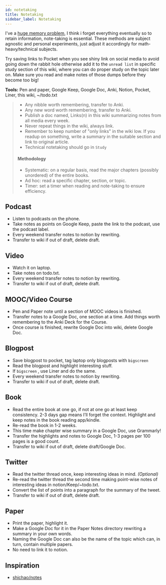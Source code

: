 ```yaml
---
id: notetaking
title: Notetaking
sidebar_label: Notetaking
---
```


I've a [huge memory problem](https://www.youtube.com/watch?v=j_DshRUOm-o), I think i forget everything eventually so to retain information, note-taking is essential. These methods are subject agnostic and personal experiments, just adjust it accordingly for math-heavy/technical subjects.

Try saving links to Pocket when you see shiny link on social media to avoid going down the rabbit hole otherwise add it to the `unread list` in specific study section of this wiki, where you can do proper study on the topic later on. Make sure you read and make notes of those dumps before they become too big!

**Tools:** Pen and paper, Google Keep, Google Doc, Anki, Notion, Pocket, Liner, this wiki, ~/todo.txt

> - Any nibble worth remembering, transfer to Anki.
> - Any new word worth remembering, transfer to Anki.
> - Publish a doc named, Links(n) in this wiki summarizing notes from all media every week.
> - Never repeat things in the wiki, always link.
> - Remember to keep number of "only links" in the wiki low. If you readup on something, write a summary in the suitable section and link to original article.
> - Technical notetaking should go in `Study`
>
> #### Methodology
>
> - Systematic: on a regular basis, read the major chapters (possibly unordered) of the entire books.
> - Ad hoc: read a specific chapter, section, or topic.
> - Timer: set a timer when reading and note-taking to ensure efficiency.

## Podcast

- Listen to podcasts on the phone.
- Take notes as points on Google Keep, paste the link to the podcast, use the podcast label.
- Every weekend transfer notes to notion by rewriting.
- Transfer to wiki if out of draft, delete draft.

## Video

- Watch it on laptop.
- Take notes on todo.txt.
- Every weekend transfer notes to notion by rewriting.
- Transfer to wiki if out of draft, delete draft.

## MOOC/Video Course

- Pen and Paper note until a section of MOOC videos is finished.
- Transfer notes to a Google Doc, one section at a time. Add things worth remembering to the Anki Deck for the Course.
- Once course is finished, rewrite Google Doc into wiki, delete Google Doc.

## Blogpost

- Save blogpost to pocket, tag laptop only blogposts with `bigscreen`
- Read the blogpost and highlight interesting stuff.
- If `bigscreen` , use Liner and do the same.
- Every weekend transfer notes to notion by rewriting.
- Transfer to wiki if out of draft, delete draft.

## Book

- Read the entire book at one go, if not at one go at least keep consistency. 2-3 days gap means I’ll forget the context. Highlight and keep notes in the book reading app/kindle.
- Re-read the book in 1-2 weeks.
- This time make chapter wise summary in a Google Doc, use Grammarly!
- Transfer the highlights and notes to Google Doc, 1-3 pages per 100 pages is a good count.
- Transfer to wiki if out of draft, delete draft/Google Doc.

## Twitter

- Read the twitter thread once, keep interesting ideas in mind. _(Optional)_
- Re-read the twitter thread the second time making point-wise notes of interesting ideas in notion/Keep/~todo.txt.
- Convert the list of points into a paragraph for the summary of the tweet.
- Transfer to wiki if out of draft, delete draft.

## Paper

- Print the paper, highlight it.
- Make a Google Doc for it in the Paper Notes directory rewriting a summary in your own words.
- Naming the Google Doc can also be the name of the topic which can, in turn, contain multiple papers.
- No need to link it to notion.

## Inspiration

- [shichao/notes](https://notes.shichao.io/roadmap/)
